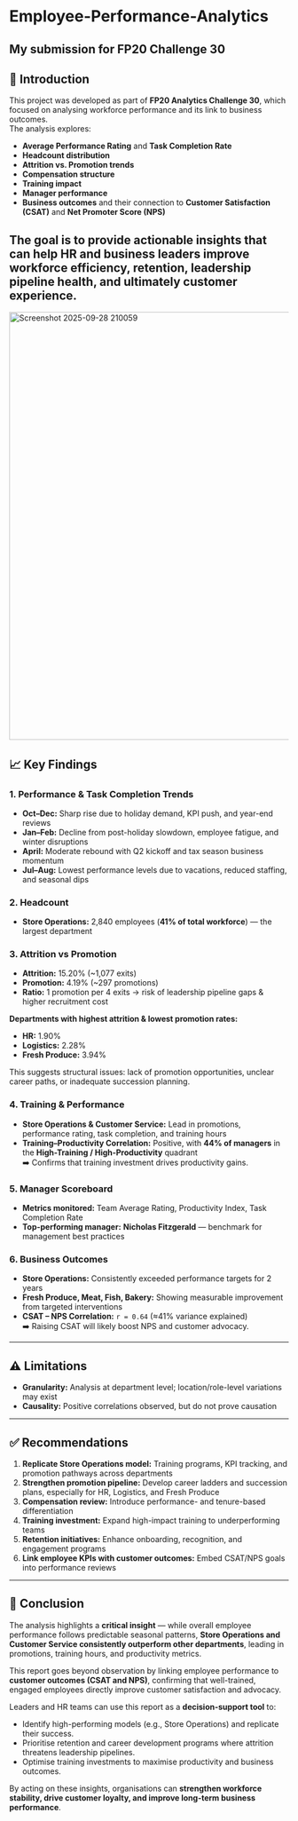 # Employee-Performance-Analytics
My submission for FP20 Challenge 30
---

## 📌 Introduction
This project was developed as part of **FP20 Analytics Challenge 30**, which focused on analysing workforce performance and its link to business outcomes.  
The analysis explores:
- **Average Performance Rating** and **Task Completion Rate**
- **Headcount distribution**
- **Attrition vs. Promotion trends**
- **Compensation structure**
- **Training impact**
- **Manager performance**
- **Business outcomes** and their connection to **Customer Satisfaction (CSAT)** and **Net Promoter Score (NPS)**

The goal is to provide **actionable insights** that can help HR and business leaders improve workforce efficiency, retention, leadership pipeline health, and ultimately customer experience.
---
<img width="1350" height="771" alt="Screenshot 2025-09-28 210059" src="https://github.com/user-attachments/assets/a513e9c8-4b6c-478d-b310-61eb2f968e4c" />

## 📈 Key Findings

### 1. Performance & Task Completion Trends
- **Oct–Dec:** Sharp rise due to holiday demand, KPI push, and year-end reviews  
- **Jan–Feb:** Decline from post-holiday slowdown, employee fatigue, and winter disruptions  
- **April:** Moderate rebound with Q2 kickoff and tax season business momentum  
- **Jul–Aug:** Lowest performance levels due to vacations, reduced staffing, and seasonal dips  

### 2. Headcount
- **Store Operations:** 2,840 employees (**41% of total workforce**) — the largest department

### 3. Attrition vs Promotion
- **Attrition:** 15.20% (~1,077 exits)  
- **Promotion:** 4.19% (~297 promotions)  
- **Ratio:** 1 promotion per 4 exits → risk of leadership pipeline gaps & higher recruitment cost  

**Departments with highest attrition & lowest promotion rates:**
- **HR:** 1.90%  
- **Logistics:** 2.28%  
- **Fresh Produce:** 3.94%  

This suggests structural issues: lack of promotion opportunities, unclear career paths, or inadequate succession planning.

### 4. Training & Performance
- **Store Operations & Customer Service:** Lead in promotions, performance rating, task completion, and training hours  
- **Training–Productivity Correlation:** Positive, with **44% of managers** in the **High-Training / High-Productivity** quadrant  
➡️ Confirms that training investment drives productivity gains.

### 5. Manager Scoreboard
- **Metrics monitored:** Team Average Rating, Productivity Index, Task Completion Rate  
- **Top-performing manager:** **Nicholas Fitzgerald** — benchmark for management best practices

### 6. Business Outcomes
- **Store Operations:** Consistently exceeded performance targets for 2 years  
- **Fresh Produce, Meat, Fish, Bakery:** Showing measurable improvement from targeted interventions  
- **CSAT – NPS Correlation:** `r = 0.64` (≈41% variance explained)  
➡️ Raising CSAT will likely boost NPS and customer advocacy.

---

## ⚠️ Limitations 
- **Granularity:** Analysis at department level; location/role-level variations may exist  
- **Causality:** Positive correlations observed, but do not prove causation  

---

## ✅ Recommendations
1. **Replicate Store Operations model:** Training programs, KPI tracking, and promotion pathways across departments  
2. **Strengthen promotion pipeline:** Develop career ladders and succession plans, especially for HR, Logistics, and Fresh Produce  
3. **Compensation review:** Introduce performance- and tenure-based differentiation  
4. **Training investment:** Expand high-impact training to underperforming teams  
5. **Retention initiatives:** Enhance onboarding, recognition, and engagement programs  
6. **Link employee KPIs with customer outcomes:** Embed CSAT/NPS goals into performance reviews  

---

## 🏁 Conclusion
The analysis highlights a **critical insight** — while overall employee performance follows predictable seasonal patterns, **Store Operations and Customer Service consistently outperform other departments**, leading in promotions, training hours, and productivity metrics.  

This report goes beyond observation by linking employee performance to **customer outcomes (CSAT and NPS)**, confirming that well-trained, engaged employees directly improve customer satisfaction and advocacy.  

Leaders and HR teams can use this report as a **decision-support tool** to:
- Identify high-performing models (e.g., Store Operations) and replicate their success.
- Prioritise retention and career development programs where attrition threatens leadership pipelines.
- Optimise training investments to maximise productivity and business outcomes.

By acting on these insights, organisations can **strengthen workforce stability, drive customer loyalty, and improve long-term business performance**.
